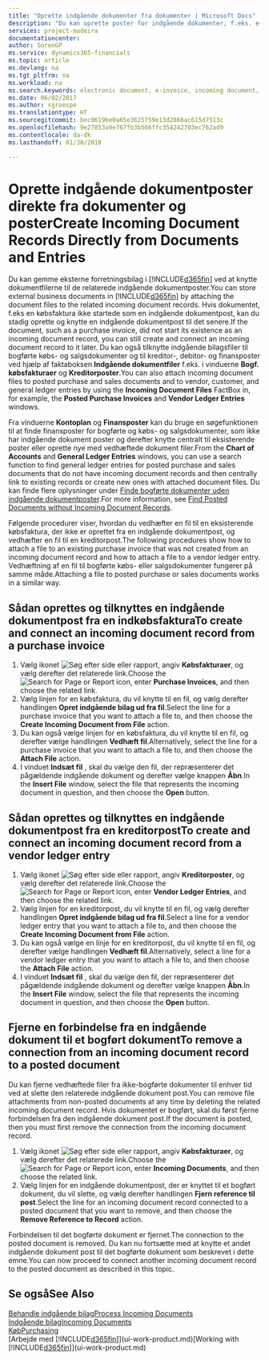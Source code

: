 ```yaml
---
title: "Oprette indgående dokumenter fra dokumenter | Microsoft Docs"
description: "Du kan oprette poster for indgående dokumenter, f.eks. e-fakturaer, og administrere OCR-opgaver eCommerce og dokumentudveksling."
services: project-madeira
documentationcenter: 
author: SorenGP
ms.service: dynamics365-financials
ms.topic: article
ms.devlang: na
ms.tgt_pltfrm: na
ms.workload: na
ms.search.keywords: electronic document, e-invoice, incoming document, OCR, ecommerce, document exchange, import invoice
ms.date: 06/02/2017
ms.author: sgroespe
ms.translationtype: HT
ms.sourcegitcommit: bec0619be0a65e3625759e13d2866ac615d7513c
ms.openlocfilehash: 9e27853a9e767fb3b566ffc354242703ec762ad9
ms.contentlocale: da-dk
ms.lasthandoff: 01/30/2018

---
```

# <a name="create-incoming-document-records-directly-from-documents-and-entries"></a><span data-ttu-id="3299a-103">Oprette indgående dokumentposter direkte fra dokumenter og poster</span><span class="sxs-lookup"><span data-stu-id="3299a-103">Create Incoming Document Records Directly from Documents and Entries</span></span>
<span data-ttu-id="3299a-104">Du kan gemme eksterne forretningsbilag i [!INCLUDE[d365fin](includes/d365fin_md.md)] ved at knytte dokumentfilerne til de relaterede indgående dokumentposter.</span><span class="sxs-lookup"><span data-stu-id="3299a-104">You can store external business documents in [!INCLUDE[d365fin](includes/d365fin_md.md)] by attaching the document files to the related incoming document records.</span></span> <span data-ttu-id="3299a-105">Hvis dokumentet, f.eks en købsfaktura ikke startede som en indgående dokumentpost, kan du stadig oprette og knytte en indgående dokumentpost til det senere.</span><span class="sxs-lookup"><span data-stu-id="3299a-105">If the document, such as a purchase invoice, did not start its existence as an incoming document record, you can still create and connect an incoming document record to it later.</span></span> <span data-ttu-id="3299a-106">Du kan også tilknytte indgående bilagsfiler til bogførte købs- og salgsdokumenter og til kreditor-, debitor- og finansposter ved hjælp af faktaboksen **Indgående dokumentfiler** f.eks. i vinduerne **Bogf. købsfakturaer** og **Kreditorposter**.</span><span class="sxs-lookup"><span data-stu-id="3299a-106">You can also attach incoming document files to posted purchase and sales documents and to vendor, customer, and general ledger entries by using the **Incoming Document Files** FactBox in, for example, the **Posted Purchase Invoices** and **Vendor Ledger Entries** windows.</span></span>

<span data-ttu-id="3299a-107">Fra vinduerne **Kontoplan** og **Finansposter** kan du bruge en søgefunktionen til at finde finansposter for bogførte og købs- og salgsdokumenter, som ikke har indgående dokument poster og derefter knytte centralt til eksisterende poster eller oprette nye med vedhæftede dokument filer.</span><span class="sxs-lookup"><span data-stu-id="3299a-107">From the **Chart of Accounts** and **General Ledger Entries** windows, you can use a search function to find general ledger entries for posted purchase and sales documents that do not have incoming document records and then centrally link to existing records or create new ones with attached document files.</span></span> <span data-ttu-id="3299a-108">Du kan finde flere oplysninger under [Finde bogførte dokumenter uden indgående dokumentposter](across-how-find-posted-documents-without-income-document-records.md).</span><span class="sxs-lookup"><span data-stu-id="3299a-108">For more information, see [Find Posted Documents without Incoming Document Records](across-how-find-posted-documents-without-income-document-records.md).</span></span>

<span data-ttu-id="3299a-109">Følgende procedurer viser, hvordan du vedhæfter en fil til en eksisterende købsfaktura, der ikke er oprettet fra en indgående dokumentpost, og vedhæfter en fil til en kreditorpost.</span><span class="sxs-lookup"><span data-stu-id="3299a-109">The following procedures show how to attach a file to an existing purchase invoice that was not created from an incoming document record and how to attach a file to a vendor ledger entry.</span></span> <span data-ttu-id="3299a-110">Vedhæftning af en fil til bogførte købs- eller salgsdokumenter fungerer på samme måde.</span><span class="sxs-lookup"><span data-stu-id="3299a-110">Attaching a file to posted purchase or sales documents works in a similar way.</span></span>

## <a name="to-create-and-connect-an-incoming-document-record-from-a-purchase-invoice"></a><span data-ttu-id="3299a-111">Sådan oprettes og tilknyttes en indgående dokumentpost fra en indkøbsfaktura</span><span class="sxs-lookup"><span data-stu-id="3299a-111">To create and connect an incoming document record from a purchase invoice</span></span>
1. <span data-ttu-id="3299a-112">Vælg ikonet ![Søg efter side eller rapport](media/ui-search/search_small.png "Ikonet Søg efter side eller rapport"), angiv **Købsfakturaer**, og vælg derefter det relaterede link.</span><span class="sxs-lookup"><span data-stu-id="3299a-112">Choose the ![Search for Page or Report](media/ui-search/search_small.png "Search for Page or Report icon") icon, enter **Purchase Invoices**, and then choose the related link.</span></span>
2. <span data-ttu-id="3299a-113">Vælg linjen for en købsfaktura, du vil knytte til en fil, og vælg derefter handlingen **Opret indgående bilag ud fra fil**.</span><span class="sxs-lookup"><span data-stu-id="3299a-113">Select the line for a purchase invoice that you want to attach a file to, and then choose the **Create Incoming Document from File** action.</span></span>
3. <span data-ttu-id="3299a-114">Du kan også vælge linjen for en købsfaktura, du vil knytte til en fil, og derefter vælge handlingen **Vedhæft fil**.</span><span class="sxs-lookup"><span data-stu-id="3299a-114">Alternatively, select the line for a purchase invoice that you want to attach a file to, and then choose the **Attach File** action.</span></span>
4. <span data-ttu-id="3299a-115">I vinduet **Indsæt fil** , skal du vælge den fil, der repræsenterer det pågældende indgående dokument og derefter vælge knappen **Åbn**.</span><span class="sxs-lookup"><span data-stu-id="3299a-115">In the **Insert File** window, select the file that represents the incoming document in question, and then choose the **Open** button.</span></span>

## <a name="to-create-and-connect-an-incoming-document-record-from-a-vendor-ledger-entry"></a><span data-ttu-id="3299a-116">Sådan oprettes og tilknyttes en indgående dokumentpost fra en kreditorpost</span><span class="sxs-lookup"><span data-stu-id="3299a-116">To create and connect an incoming document record from a vendor ledger entry</span></span>
1. <span data-ttu-id="3299a-117">Vælg ikonet ![Søg efter side eller rapport](media/ui-search/search_small.png "Ikonet Søg efter side eller rapport"), angiv **Kreditorposter**, og vælg derefter det relaterede link.</span><span class="sxs-lookup"><span data-stu-id="3299a-117">Choose the ![Search for Page or Report](media/ui-search/search_small.png "Search for Page or Report icon") icon, enter **Vendor Ledger Entries**, and then choose the related link.</span></span>
2. <span data-ttu-id="3299a-118">Vælg linjen for en kreditorpost, du vil knytte til en fil, og vælg derefter handlingen **Opret indgående bilag ud fra fil**.</span><span class="sxs-lookup"><span data-stu-id="3299a-118">Select a line for a vendor ledger entry that you want to attach a file to, and then choose the **Create Incoming Document from File** action.</span></span>
3. <span data-ttu-id="3299a-119">Du kan også vælge en linje for en kreditorpost, du vil knytte til en fil, og derefter vælge handlingen **Vedhæft fil**.</span><span class="sxs-lookup"><span data-stu-id="3299a-119">Alternatively, select a line for a vendor ledger entry that you want to attach a file to, and then choose the **Attach File** action.</span></span>
4. <span data-ttu-id="3299a-120">I vinduet **Indsæt fil** , skal du vælge den fil, der repræsenterer det pågældende indgående dokument og derefter vælge knappen **Åbn**.</span><span class="sxs-lookup"><span data-stu-id="3299a-120">In the **Insert File** window, select the file that represents the incoming document in question, and then choose the **Open** button.</span></span>

## <a name="to-remove-a-connection-from-an-incoming-document-record-to-a-posted-document"></a><span data-ttu-id="3299a-121">Fjerne en forbindelse fra en indgående dokument til et bogført dokument</span><span class="sxs-lookup"><span data-stu-id="3299a-121">To remove a connection from an incoming document record to a posted document</span></span>
<span data-ttu-id="3299a-122">Du kan fjerne vedhæftede filer fra ikke-bogførte dokumenter til enhver tid ved at slette den relaterede indgående dokument post.</span><span class="sxs-lookup"><span data-stu-id="3299a-122">You can remove file attachments from non-posted documents at any time by deleting the related incoming document record.</span></span> <span data-ttu-id="3299a-123">Hvis dokumentet er bogført, skal du først fjerne forbindelsen fra den indgående dokument post.</span><span class="sxs-lookup"><span data-stu-id="3299a-123">If the document is posted, then you must first remove the connection from the incoming document record.</span></span>

1. <span data-ttu-id="3299a-124">Vælg ikonet ![Søg efter side eller rapport](media/ui-search/search_small.png "Ikonet Søg efter side eller rapport"), angiv **Købsfakturaer**, og vælg derefter det relaterede link.</span><span class="sxs-lookup"><span data-stu-id="3299a-124">Choose the ![Search for Page or Report](media/ui-search/search_small.png "Search for Page or Report icon") icon, enter **Incoming Documents**, and then choose the related link.</span></span>
2. <span data-ttu-id="3299a-125">Vælg linjen for en indgående dokumentpost, der er knyttet til et bogført dokument, du vil slette, og vælg derefter handlingen **Fjern reference til post**.</span><span class="sxs-lookup"><span data-stu-id="3299a-125">Select the line for an incoming document record connected to a posted document that you want to remove, and then choose the **Remove Reference to Record** action.</span></span>

<span data-ttu-id="3299a-126">Forbindelsen til det bogførte dokument er fjernet.</span><span class="sxs-lookup"><span data-stu-id="3299a-126">The connection to the posted document is removed.</span></span> <span data-ttu-id="3299a-127">Du kan nu fortsætte med at knytte et andet indgående dokument post til det bogførte dokument som beskrevet i dette emne.</span><span class="sxs-lookup"><span data-stu-id="3299a-127">You can now proceed to connect another incoming document record to the posted document as described in this topic.</span></span>

## <a name="see-also"></a><span data-ttu-id="3299a-128">Se også</span><span class="sxs-lookup"><span data-stu-id="3299a-128">See Also</span></span>
[<span data-ttu-id="3299a-129">Behandle indgående bilag</span><span class="sxs-lookup"><span data-stu-id="3299a-129">Process Incoming Documents</span></span>](across-process-income-documents.md)  
[<span data-ttu-id="3299a-130">Indgående bilag</span><span class="sxs-lookup"><span data-stu-id="3299a-130">Incoming Documents</span></span>](across-income-documents.md)  
[<span data-ttu-id="3299a-131">Køb</span><span class="sxs-lookup"><span data-stu-id="3299a-131">Purchasing</span></span>](purchasing-manage-purchasing.md)  
<span data-ttu-id="3299a-132">[Arbejde med [!INCLUDE[d365fin](includes/d365fin_md.md)]](ui-work-product.md)</span><span class="sxs-lookup"><span data-stu-id="3299a-132">[Working with [!INCLUDE[d365fin](includes/d365fin_md.md)]](ui-work-product.md)</span></span>

